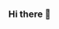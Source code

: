 ### Hi there 👋

<!--
**fatossrhnn/fatossrhnn** is a ✨ _special_ ✨ repository because its `README.md` (this file) appears on your GitHub profile.

Here are some ideas to get you started:

- 🔭 I have been still working remotely and freelance.
- 🌱 I’m currently learning on Javascript, React and have a tendency to dynamic and stylish web desing
- 👯 I have communication skills and high motivation, goal-oriented teamwork skills.
- 🤝 I'm open for all projects, especially for collaborations where i can add something and learn from it at the same time.
- 💬 Ask me about everything..
- 📫 How to reach me fatmasarihan21@gmail.com
